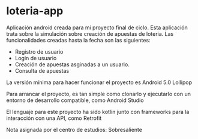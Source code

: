 # loteria-app
Aplicación android creada para mi proyecto final de ciclo. 
Esta aplicación trata sobre la simulación sobre creación de apuestas de loteria. Las funcionalidades creadas hasta la fecha son las siguientes:
- Registro de usuario
- Login de usuario
- Creación de apuestas asginadas a un usuario.
- Consulta de apuestas

La versión mínima para hacer funcionar el proyecto es Android 5.0 Lollipop

Para arrancar el proyecto, es tan simple como clonarlo y ejecutarlo con un entorno de desarrollo compatible, como Android Studio

El lenguaje para este proyecto ha sido kotlin junto con frameworks para la interacción con una API, como Retrofit

Nota asignada por el centro de estudios: Sobresaliente
